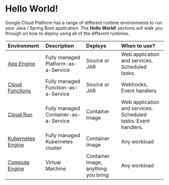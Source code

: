 # Hello World!

Google Cloud Platform has a range of different runtime environments to run your Java / Spring Boot application.  The **Hello World!** sections will walk you through on how to deploy using all of the different runtimes.

| Environment | Description | Deploys | When to use? |
| :--- | :--- | :--- | :--- |
| [App Engine](app-engine.md) | Fully managed Platform-as-a-Service | Source or JAR | Web application and services. Scheduled tasks. |
| [Cloud Functions](cloud-functions.md) | Fully managed Function-as-a-Service | Source or JAR | Webhooks, Event handlers |
| [Cloud Run](cloud-run.md) | Fully managed Container-as-a-Service | Container Image | Web application and services. Scheduled tasks. Event handlers. |
| [Kubernetes Engine](kubernetes-engine.md) | Fully managed Kubernetes cluster | Container Image | Any workload |
| [Compute Engine](compute-engine.md) | Virtual Machine | Container Image, anything you bring | Any workload |

